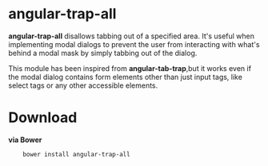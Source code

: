 # angular-trap-all

**angular-trap-all** disallows tabbing out of a specified area. It's useful when implementing modal dialogs to prevent the user from interacting with what's behind a modal mask by simply tabbing out of the dialog.

This module has been inspired from **angular-tab-trap**,but it works even if the modal dialog contains form elements other than just input tags, like select tags or any other accessible elements.

# Download
**via Bower**
```
    bower install angular-trap-all
```
